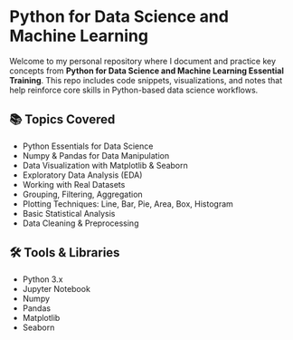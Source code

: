 # Python for Data Science and Machine Learning

Welcome to my personal repository where I document and practice key concepts from **Python for Data Science and Machine Learning Essential Training**. This repo includes code snippets, visualizations, and notes that help reinforce core skills in Python-based data science workflows.

## 📚 Topics Covered

- Python Essentials for Data Science
- Numpy & Pandas for Data Manipulation
- Data Visualization with Matplotlib & Seaborn
- Exploratory Data Analysis (EDA)
- Working with Real Datasets
- Grouping, Filtering, Aggregation
- Plotting Techniques: Line, Bar, Pie, Area, Box, Histogram
- Basic Statistical Analysis
- Data Cleaning & Preprocessing

## 🛠️ Tools & Libraries

- Python 3.x
- Jupyter Notebook
- Numpy
- Pandas
- Matplotlib
- Seaborn
